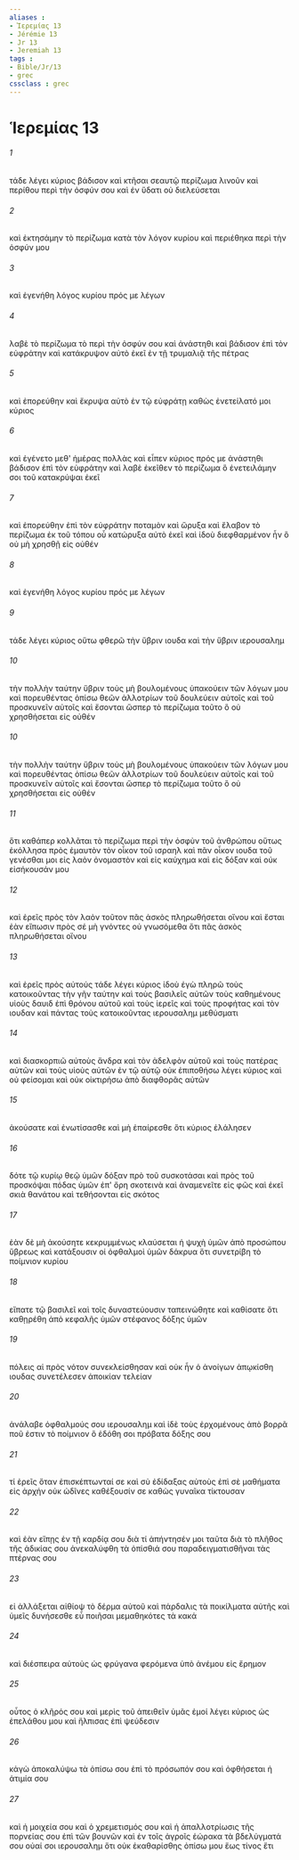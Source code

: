 ```yaml
---
aliases : 
- Ἱερεμίας 13
- Jérémie 13
- Jr 13
- Jeremiah 13
tags : 
- Bible/Jr/13
- grec
cssclass : grec
---
```


# Ἱερεμίας 13

###### 1
τάδε λέγει κύριος βάδισον καὶ κτῆσαι σεαυτῷ περίζωμα λινοῦν καὶ περίθου περὶ τὴν ὀσφύν σου καὶ ἐν ὕδατι οὐ διελεύσεται
###### 2
καὶ ἐκτησάμην τὸ περίζωμα κατὰ τὸν λόγον κυρίου καὶ περιέθηκα περὶ τὴν ὀσφύν μου
###### 3
καὶ ἐγενήθη λόγος κυρίου πρός με λέγων
###### 4
λαβὲ τὸ περίζωμα τὸ περὶ τὴν ὀσφύν σου καὶ ἀνάστηθι καὶ βάδισον ἐπὶ τὸν εὐφράτην καὶ κατάκρυψον αὐτὸ ἐκεῖ ἐν τῇ τρυμαλιᾷ τῆς πέτρας
###### 5
καὶ ἐπορεύθην καὶ ἔκρυψα αὐτὸ ἐν τῷ εὐφράτῃ καθὼς ἐνετείλατό μοι κύριος
###### 6
καὶ ἐγένετο μεθ' ἡμέρας πολλὰς καὶ εἶπεν κύριος πρός με ἀνάστηθι βάδισον ἐπὶ τὸν εὐφράτην καὶ λαβὲ ἐκεῖθεν τὸ περίζωμα ὃ ἐνετειλάμην σοι τοῦ κατακρύψαι ἐκεῖ
###### 7
καὶ ἐπορεύθην ἐπὶ τὸν εὐφράτην ποταμὸν καὶ ὤρυξα καὶ ἔλαβον τὸ περίζωμα ἐκ τοῦ τόπου οὗ κατώρυξα αὐτὸ ἐκεῖ καὶ ἰδοὺ διεφθαρμένον ἦν ὃ οὐ μὴ χρησθῇ εἰς οὐθέν
###### 8
καὶ ἐγενήθη λόγος κυρίου πρός με λέγων
###### 9
τάδε λέγει κύριος οὕτω φθερῶ τὴν ὕβριν ιουδα καὶ τὴν ὕβριν ιερουσαλημ
###### 10
τὴν πολλὴν ταύτην ὕβριν τοὺς μὴ βουλομένους ὑπακούειν τῶν λόγων μου καὶ πορευθέντας ὀπίσω θεῶν ἀλλοτρίων τοῦ δουλεύειν αὐτοῖς καὶ τοῦ προσκυνεῖν αὐτοῖς καὶ ἔσονται ὥσπερ τὸ περίζωμα τοῦτο ὃ οὐ χρησθήσεται εἰς οὐθέν
###### 10
τὴν πολλὴν ταύτην ὕβριν τοὺς μὴ βουλομένους ὑπακούειν τῶν λόγων μου καὶ πορευθέντας ὀπίσω θεῶν ἀλλοτρίων τοῦ δουλεύειν αὐτοῖς καὶ τοῦ προσκυνεῖν αὐτοῖς καὶ ἔσονται ὥσπερ τὸ περίζωμα τοῦτο ὃ οὐ χρησθήσεται εἰς οὐθέν
###### 11
ὅτι καθάπερ κολλᾶται τὸ περίζωμα περὶ τὴν ὀσφὺν τοῦ ἀνθρώπου οὕτως ἐκόλλησα πρὸς ἐμαυτὸν τὸν οἶκον τοῦ ισραηλ καὶ πᾶν οἶκον ιουδα τοῦ γενέσθαι μοι εἰς λαὸν ὀνομαστὸν καὶ εἰς καύχημα καὶ εἰς δόξαν καὶ οὐκ εἰσήκουσάν μου
###### 12
καὶ ἐρεῖς πρὸς τὸν λαὸν τοῦτον πᾶς ἀσκὸς πληρωθήσεται οἴνου καὶ ἔσται ἐὰν εἴπωσιν πρὸς σέ μὴ γνόντες οὐ γνωσόμεθα ὅτι πᾶς ἀσκὸς πληρωθήσεται οἴνου
###### 13
καὶ ἐρεῖς πρὸς αὐτούς τάδε λέγει κύριος ἰδοὺ ἐγὼ πληρῶ τοὺς κατοικοῦντας τὴν γῆν ταύτην καὶ τοὺς βασιλεῖς αὐτῶν τοὺς καθημένους υἱοὺς δαυιδ ἐπὶ θρόνου αὐτοῦ καὶ τοὺς ἱερεῖς καὶ τοὺς προφήτας καὶ τὸν ιουδαν καὶ πάντας τοὺς κατοικοῦντας ιερουσαλημ μεθύσματι
###### 14
καὶ διασκορπιῶ αὐτοὺς ἄνδρα καὶ τὸν ἀδελφὸν αὐτοῦ καὶ τοὺς πατέρας αὐτῶν καὶ τοὺς υἱοὺς αὐτῶν ἐν τῷ αὐτῷ οὐκ ἐπιποθήσω λέγει κύριος καὶ οὐ φείσομαι καὶ οὐκ οἰκτιρήσω ἀπὸ διαφθορᾶς αὐτῶν
###### 15
ἀκούσατε καὶ ἐνωτίσασθε καὶ μὴ ἐπαίρεσθε ὅτι κύριος ἐλάλησεν
###### 16
δότε τῷ κυρίῳ θεῷ ὑμῶν δόξαν πρὸ τοῦ συσκοτάσαι καὶ πρὸς τοῦ προσκόψαι πόδας ὑμῶν ἐπ' ὄρη σκοτεινὰ καὶ ἀναμενεῖτε εἰς φῶς καὶ ἐκεῖ σκιὰ θανάτου καὶ τεθήσονται εἰς σκότος
###### 17
ἐὰν δὲ μὴ ἀκούσητε κεκρυμμένως κλαύσεται ἡ ψυχὴ ὑμῶν ἀπὸ προσώπου ὕβρεως καὶ κατάξουσιν οἱ ὀφθαλμοὶ ὑμῶν δάκρυα ὅτι συνετρίβη τὸ ποίμνιον κυρίου
###### 18
εἴπατε τῷ βασιλεῖ καὶ τοῖς δυναστεύουσιν ταπεινώθητε καὶ καθίσατε ὅτι καθῃρέθη ἀπὸ κεφαλῆς ὑμῶν στέφανος δόξης ὑμῶν
###### 19
πόλεις αἱ πρὸς νότον συνεκλείσθησαν καὶ οὐκ ἦν ὁ ἀνοίγων ἀπῳκίσθη ιουδας συνετέλεσεν ἀποικίαν τελείαν
###### 20
ἀνάλαβε ὀφθαλμούς σου ιερουσαλημ καὶ ἰδὲ τοὺς ἐρχομένους ἀπὸ βορρᾶ ποῦ ἐστιν τὸ ποίμνιον ὃ ἐδόθη σοι πρόβατα δόξης σου
###### 21
τί ἐρεῖς ὅταν ἐπισκέπτωνταί σε καὶ σὺ ἐδίδαξας αὐτοὺς ἐπὶ σὲ μαθήματα εἰς ἀρχήν οὐκ ὠδῖνες καθέξουσίν σε καθὼς γυναῖκα τίκτουσαν
###### 22
καὶ ἐὰν εἴπῃς ἐν τῇ καρδίᾳ σου διὰ τί ἀπήντησέν μοι ταῦτα διὰ τὸ πλῆθος τῆς ἀδικίας σου ἀνεκαλύφθη τὰ ὀπίσθιά σου παραδειγματισθῆναι τὰς πτέρνας σου
###### 23
εἰ ἀλλάξεται αἰθίοψ τὸ δέρμα αὐτοῦ καὶ πάρδαλις τὰ ποικίλματα αὐτῆς καὶ ὑμεῖς δυνήσεσθε εὖ ποιῆσαι μεμαθηκότες τὰ κακά
###### 24
καὶ διέσπειρα αὐτοὺς ὡς φρύγανα φερόμενα ὑπὸ ἀνέμου εἰς ἔρημον
###### 25
οὗτος ὁ κλῆρός σου καὶ μερὶς τοῦ ἀπειθεῖν ὑμᾶς ἐμοί λέγει κύριος ὡς ἐπελάθου μου καὶ ἤλπισας ἐπὶ ψεύδεσιν
###### 26
κἀγὼ ἀποκαλύψω τὰ ὀπίσω σου ἐπὶ τὸ πρόσωπόν σου καὶ ὀφθήσεται ἡ ἀτιμία σου
###### 27
καὶ ἡ μοιχεία σου καὶ ὁ χρεμετισμός σου καὶ ἡ ἀπαλλοτρίωσις τῆς πορνείας σου ἐπὶ τῶν βουνῶν καὶ ἐν τοῖς ἀγροῖς ἑώρακα τὰ βδελύγματά σου οὐαί σοι ιερουσαλημ ὅτι οὐκ ἐκαθαρίσθης ὀπίσω μου ἕως τίνος ἔτι
